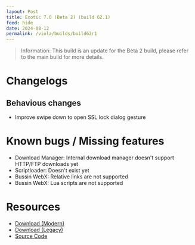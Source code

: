 ```yaml
---
layout: Post
title: Exotic 7.0 (Beta 2) (build 62.1)
feed: hide
date: 2024-08-12
permalink: /viola/builds/build62r1
---
```


> Information:
> This build is an update for the Beta 2 build, please refer to the main build for more details.

# Changelogs
## Behavious changes
- Improve swipe down to open SSL lock dialog gesture

# Known bugs / Missing features
- Download Manager: Internal download manager doesn't support HTTP/FTP downloads yet
- Scriptloader: Doesn't exist yet
- Bussin WebX: Relative links are not supported
- Bussin WebX: Lua scripts are not supported

# Resources
- [Download (Modern)](https://codeberg.org/TipzTeam/viola/releases/download/7.0_beta2_r1/app-modern-next.apk)
- [Download (Legacy)](https://codeberg.org/TipzTeam/viola/releases/download/7.0_beta2_r1/app-legacy-next.apk)
- [Source Code](https://codeberg.org/TipzTeam/viola/src/tag/7.0_beta2_r1)
